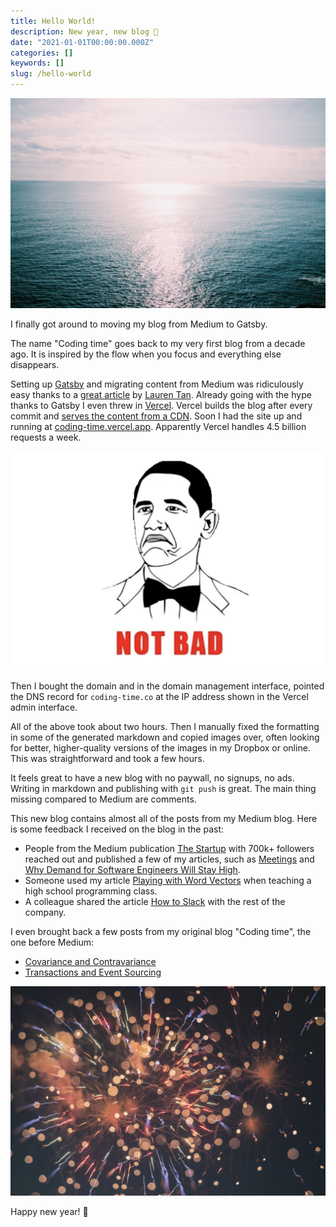 ```yaml
---
title: Hello World!
description: New year, new blog 🎉
date: "2021-01-01T00:00:00.000Z"
categories: []
keywords: []
slug: /hello-world
---
```


![New horizons](./ocean.jpeg)

I finally got around to moving my blog from Medium to Gatsby.

The name "Coding time" goes back to my very first blog from a decade ago. It is inspired by the flow when you focus and everything else disappears.

Setting up [Gatsby](https://www.gatsbyjs.com/) and migrating content from Medium was ridiculously easy thanks to a [great article](https://www.no.lol/2019-03-16-medium-to-gatsby/) by [Lauren Tan](https://twitter.com/sugarpirate_). Already going with the hype thanks to Gatsby I even threw in [Vercel](https://vercel.com/). Vercel builds the blog after every commit and [serves the content from a CDN](https://vercel.com/docs/edge-network/caching). Soon I had the site up and running at [coding-time.vercel.app](https://coding-time.vercel.app). Apparently Vercel handles 4.5 billion requests a week.

![Not bad!](./not-bad.png)

Then I bought the domain and in the domain management interface, pointed the DNS record for `coding-time.co` at the IP address shown in the Vercel admin interface.

All of the above took about two hours. Then I manually fixed the formatting in some of the generated markdown and copied images over, often looking for better, higher-quality versions of the images in my Dropbox or online. This was straightforward and took a few hours.

It feels great to have a new blog with no paywall, no signups, no ads. Writing in markdown and publishing with `git push` is great. The main thing missing compared to Medium are comments.

This new blog contains almost all of the posts from my Medium blog. Here is some feedback I received on the blog in the past:

- People from the Medium publication [The Startup](https://medium.com/swlh) with 700k+ followers reached out and published a few of my articles, such as [Meetings](../meetings) and [Why Demand for Software Engineers Will Stay High](../software-engineers-demand).
- Someone used my article [Playing with Word Vectors](../playing-with-word-vectors) when teaching a high school programming class.
- A colleague shared the article [How to Slack](../how-to-slack) with the rest of the company.

I even brought back a few posts from my original blog "Coding time", the one before Medium:

- [Covariance and Contravariance](../covariance-contravariance)
- [Transactions and Event Sourcing](../transactions-event-sourcing)

![Fireworks](./fireworks.jpeg)

Happy new year! 🎉
